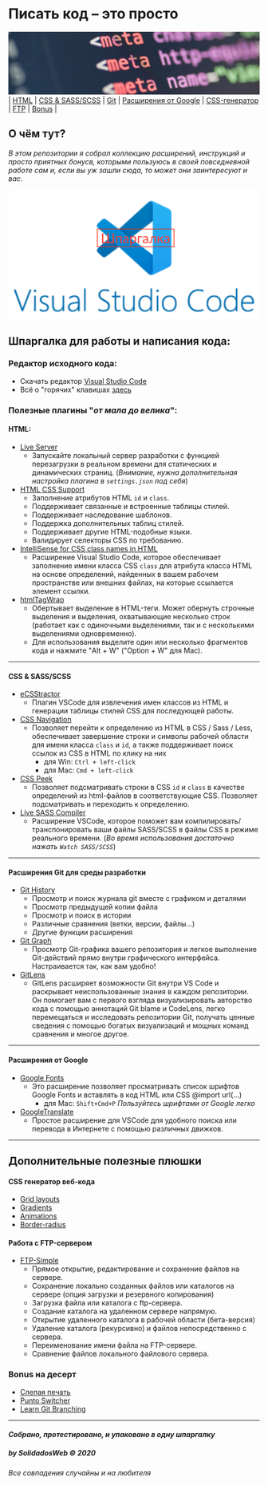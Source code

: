 # Писать код – это просто
![banner](src/bgr_banner.jpeg)
| [HTML](#html) | [CSS & SASS/SCSS](#css--sassscss) | [Git](#расширения-git-для-среды-разработки) | [Расширения от Google](#расширения-от-google) | [CSS-генератор](#css-генератор-веб-кода) | [FTP](#работа-с-ftp-сервером) | [Bonus](#bonus-на-десерт) |
## О чём тут?
*В этом репозитории я собрал коллекцию расширений, инструкций и просто приятных бонусв, которыми пользуюсь в своей повседневной работе сам и, если вы уж зашли сюда, то может они заинтересуют и вас.*

![logo](src/vsc_logo.png)
## Шпаргалка для работы и написания кода:
### Редактор исходного кода:
- Скачать редактор [Visual Studio Code](https://code.visualstudio.com)
- Всё о "горячих" клавишах [здесь](https://code.visualstudio.com/shortcuts/keyboard-shortcuts-windows.pdf)

### Полезные плагины "*от мала до велика*":
#### **HTML**:
- [Live Server](https://marketplace.visualstudio.com/items?itemName=ritwickdey.LiveServer)
    + Запускайте локальный сервер разработки с функцией перезагрузки в реальном времени для статических и динамических страниц. (*Внимание, нужна дополнительная настройка плагина в `settings.json` под себя*)
- [HTML CSS Support](https://marketplace.visualstudio.com/items?itemName=ecmel.vscode-html-css)
    + Заполнение атрибутов HTML `id` и `class`.
    + Поддерживает связанные и встроенные таблицы стилей.
    + Поддерживает наследование шаблонов.
    + Поддержка дополнительных таблиц стилей.
    + Поддерживает другие HTML-подобные языки.
    + Валидирует селекторы CSS по требованию.
- [IntelliSense for CSS class names in HTML](https://marketplace.visualstudio.com/items?itemName=Zignd.html-css-class-completion)
    + Расширение Visual Studio Code, которое обеспечивает заполнение имени класса CSS `class` для атрибута класса HTML на основе определений, найденных в вашем рабочем пространстве или внешних файлах, на которые ссылается элемент ссылки.
- [htmlTagWrap](https://marketplace.visualstudio.com/items?itemName=bradgashler.htmltagwrap)
    + Обертывает выделение в HTML-теги. Может обернуть строчные выделения и выделения, охватывающие несколько строк (работает как с одиночными выделениями, так и с несколькими выделениями одновременно).
    + Для использования выделите один или несколько фрагментов кода и нажмите "Alt + W" ("Option + W" для Mac).
****
#### **CSS & SASS/SCSS**
- [eCSStractor](https://marketplace.visualstudio.com/items?itemName=diz.ecsstractor-port)
    + Плагин VSCode для извлечения имен классов из HTML и генерации таблицы стилей CSS для последующей работы.
- [CSS Navigation](https://marketplace.visualstudio.com/items?itemName=pucelle.vscode-css-navigation)
    + Позволяет перейти к определению из HTML в CSS / Sass / Less, обеспечивает завершение строки и символы рабочей области для имени класса `class` и `id`, а также поддерживает поиск ссылок из CSS в HTML по клику на них
        - для Win: `Ctrl + left-click`
        - для Mac: `Cmd + left-click`
- [CSS Peek](https://marketplace.visualstudio.com/items?itemName=pranaygp.vscode-css-peek)
    + Позволяет подсматривать строки в СSS `id` и `class` в качестве определений из html-файлов в соответствующие CSS. Позволяет подсматривать и переходить к определению.
- [Live SASS Compiler](https://marketplace.visualstudio.com/items?itemName=glenn2223.live-sass)
    + Расширение VSCode, которое поможет вам компилировать/транспонировать ваши файлы SASS/SCSS в файлы CSS в режиме реального времени. (*Во время использования достаточно нажать `Watch SASS/SCSS`*)
****
#### **Расширения Git для среды разработки**
- [Git History](https://marketplace.visualstudio.com/items?itemName=donjayamanne.githistory)
    + Просмотр и поиск журнала git вместе с графиком и деталями
    + Просмотр предыдущей копии файла
    + Просмотр и поиск в истории
    + Различные сравнения (ветки, версии, файлы...)
    + Другие функции расширения
- [Git Graph](https://marketplace.visualstudio.com/items?itemName=mhutchie.git-graph)
    + Просмотр Git-графика вашего репозитория и легкое выполнение Git-действий прямо внутри графического интерфейса. Настраивается так, как вам удобно!
- [GitLens](https://marketplace.visualstudio.com/items?itemName=eamodio.gitlens)
    + GitLens расширяет возможности Git внутри VS Code и раскрывает неиспользованные знания в каждом репозитории. Он помогает вам с первого взгляда визуализировать авторство кода с помощью аннотаций Git blame и CodeLens, легко перемещаться и исследовать репозитории Git, получать ценные сведения с помощью богатых визуализаций и мощных команд сравнения и многое другое.
****
#### **Расширения от Google**
- [Google Fonts](https://marketplace.visualstudio.com/items?itemName=lior-chamla.google-fonts)
    + Это расширение позволяет просматривать список шрифтов Google Fonts и вставлять в код HTML или CSS @import url(...)
        - для Mac: `Shift+Cmd+P`
    *Пользуйтесь шрифтами от Google легко*
- [GoogleTranslate](https://marketplace.visualstudio.com/items?itemName=hancel.google-translate)
    + Простое расширение для VSCode для удобного поиска или перевода в Интернете с помощью различных движков.
****
## Дополнительные полезные плюшки
#### **CSS генератор веб-кода**
- [Grid layouts](https://grid.layoutit.com/)
- [Gradients](https://cssgradient.io/)
- [Animations](https://animista.net/)
- [Border-radius](https://developer.mozilla.org/ru/docs/Web/CSS/CSS_Backgrounds_and_Borders/Border-radius_generator)

#### **Работа с FTP-сервером**
- [FTP-Simple](https://marketplace.visualstudio.com/items?itemName=humy2833.ftp-simple)
    + Прямое открытие, редактирование и сохранение файлов на сервере.
    + Сохранение локально созданных файлов или каталогов на сервере (опция загрузки и резервного копирования)
    + Загрузка файла или каталога с ftp-сервера.
    + Создание каталога на удаленном сервере напрямую.
    + Открытие удаленного каталога в рабочей области (бета-версия)
    + Удаление каталога (рекурсивно) и файлов непосредственно с сервера.
    + Переименование имени файла на FTP-сервере.
    + Сравнение файлов локального файлового сервера.
### Bonus на десерт
- [Слепая печать](https://www.edclub.com/typingclub)
- [Punto Switcher](https://free-software.com.ua/system/punto-switcher/)
- [Learn Git Branching](https://learngitbranching.js.org/)

------------------
#### *Собрано, протестировано, и упаковано в одну шпаргалку*
##### by SolidadosWeb &copy; 2020
###### _Все совпадения случайны и на любителя_
